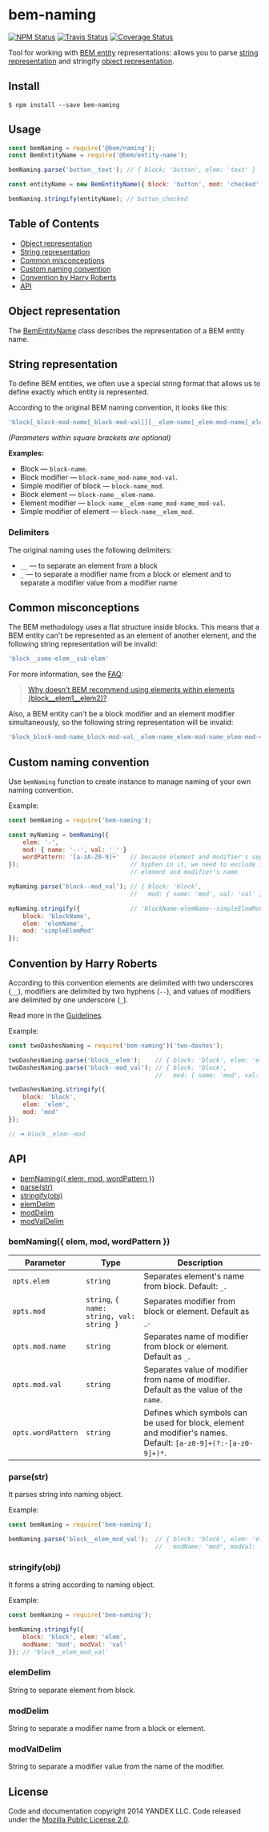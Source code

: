 bem-naming
==========

[![NPM Status][npm-img]][npm]
[![Travis Status][test-img]][travis]
[![Coverage Status][coverage-img]][coveralls]

[npm]:          https://www.npmjs.org/package/bem-naming
[npm-img]:      https://img.shields.io/npm/v/bem-naming.svg

[travis]:       https://travis-ci.org/bem-sdk/bem-naming
[test-img]:     https://img.shields.io/travis/bem-sdk/bem-naming.svg?label=tests

[coveralls]:    https://coveralls.io/r/bem-sdk/bem-naming
[coverage-img]: https://img.shields.io/coveralls/bem-sdk/bem-naming.svg

Tool for working with [BEM entity](https://en.bem.info/methodology/key-concepts/#bem-entity) representations: allows you to parse [string representation](#string-representation) and stringify [object representation](#object-representation).

Install
-------

```
$ npm install --save bem-naming
```

Usage
-----

```js
const bemNaming = require('@bem/naming');
const BemEntityName = require('@bem/entity-name');

bemNaming.parse('button__text'); // { block: 'button', elem: 'text' }

const entityName = new BemEntityName({ block: 'button', mod: 'checked' });

bemNaming.stringify(entityName); // button_checked
```

Table of Contents
-----------------

* [Object representation](#object-representation)
* [String representation](#string-representation)
* [Common misconceptions](#common-misconceptions)
* [Custom naming convention](#custom-naming-convention)
* [Convention by Harry Roberts](#convention-by-harry-roberts)
* [API](#api)

Object representation
---------------------

The [BemEntityName](https://github.com/bem-sdk/bem-entity-name) class describes the representation of a BEM entity name.

String representation
---------------------

To define BEM entities, we often use a special string format that allows us to define exactly which entity is represented.

According to the original BEM naming convention, it looks like this:

```js
'block[_block-mod-name[_block-mod-val]][__elem-name[_elem-mod-name[_elem-mod-val]]]'
```

*(Parameters within square brackets are optional)*

**Examples:**

* Block — `block-name`.
* Block modifier — `block-name_mod-name_mod-val`.
* Simple modifier of block — `block-name_mod`.
* Block element — `block-name__elem-name`.
* Element modifier — `block-name__elem-name_mod-name_mod-val`.
* Simple modifier of element — `block-name__elem_mod`.

### Delimiters

The original naming uses the following delimiters:

* `__` — to separate an element from a block
* `_` — to separate a modifier name from a block or element and to separate a modifier value from a modifier name

Common misconceptions
---------------------

The BEM methodology uses a flat structure inside blocks. This means that a BEM entity can't be represented as an element of another element, and the following string representation will be invalid:

```js
'block__some-elem__sub-elem'
```

For more information, see the [FAQ](https://en.bem.info/methodology/faq/):

> [Why doesn't BEM recommend using elements within elements (block__elem1__elem2)?](https://en.bem.info/methodology/faq/#why-does-bem-not-recommend-using-elements-within-elements-block__elem1__elem2)

Also, a BEM entity can't be a block modifier and an element modifier simultaneously, so the following string representation will be invalid:

```js
'block_block-mod-name_block-mod-val__elem-name_elem-mod-name_elem-mod-val'
```

Custom naming convention
------------------------

Use `bemNaming` function to create instance to manage naming of your own naming convention.

Example:

```js
const bemNaming = require('bem-naming');

const myNaming = bemNaming({
    elem: '-',
    mod: { name: '--', val: '_' }
    wordPattern: '[a-zA-Z0-9]+'   // because element and modifier's separators include
});                               // hyphen in it, we need to exclude it from block,
                                  // element and modifier's name

myNaming.parse('block--mod_val'); // { block: 'block',
                                  //   mod: { name: 'mod', val: 'val' } }

myNaming.stringify({              // 'blockName-elemName--simpleElemMod'
    block: 'blockName',
    elem: 'elemName',
    mod: 'simpleElemMod'
});
```

Convention by Harry Roberts
---------------------------

According to this convention elements are delimited with two underscores (`__`), modifiers are delimited by two hyphens (`--`), and values of modifiers are delimited by one underscore (`_`).

Read more in the [Guidelines](http://cssguidelin.es/#bem-like-naming).

Example:

```js
const twoDashesNaming = require('bem-naming')('two-dashes');

twoDashesNaming.parse('block__elem');    // { block: 'block', elem: 'elem' }
twoDashesNaming.parse('block--mod_val'); // { block: 'block',
                                         //   mod: { name: 'mod', val: 'val' } }

twoDashesNaming.stringify({
    block: 'block',
    elem: 'elem',
    mod: 'mod'
});

// ➜ block__elem--mod
```

API
---

* [bemNaming({ elem, mod, wordPattern })](#bemnaming-elem-mod-wordpattern-)
* [parse(str)](#parsestr)
* [stringify(obj)](#stringifyobj)
* [elemDelim](#elemdelim)
* [modDelim](#moddelim)
* [modValDelim](#modvaldelim)

### bemNaming({ elem, mod, wordPattern })

Parameter      | Type     | Description
---------------|----------|------------------------------
`opts.elem`    | `string` | Separates element's name from block. Default: `_`.
`opts.mod`     | `string`, `{ name: string, val: string }` | Separates modifier from block or element. Default as `_`.
`opts.mod.name`| `string` | Separates name of modifier from block or element. Default as `_`.
`opts.mod.val` | `string` | Separates value of modifier from name of modifier. Default as the value of the `name`.
`opts.wordPattern` | `string` | Defines which symbols can be used for block, element and modifier's names. Default: `[a-z0-9]+(?:-[a-z0-9]+)*`.

### parse(str)

It parses string into naming object.

Example:

```js
const bemNaming = require('bem-naming');

bemNaming.parse('block__elem_mod_val');  // { block: 'block', elem: 'elem',
                                         //   modName: 'mod', modVal: 'val' }
```

### stringify(obj)

It forms a string according to naming object.

Example:

```js
const bemNaming = require('bem-naming');

bemNaming.stringify({
    block: 'block', elem: 'elem',
    modName: 'mod', modVal: 'val'
}); // 'block__elem_mod_val'
```

### elemDelim

String to separate element from block.

### modDelim

String to separate a modifier name from a block or element.

### modValDelim

String to separate a modifier value from the name of the modifier.

License
-------

Code and documentation copyright 2014 YANDEX LLC. Code released under the [Mozilla Public License 2.0](LICENSE.txt).
